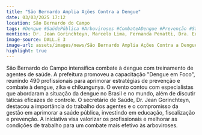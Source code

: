 ```yaml
---
title: "São Bernardo Amplia Ações Contra a Dengue"
date: 03/03/2025 17:12
location: São Bernardo do Campo
tags: #Dengue #SaúdePública #Arboviroses #CombateADengue #Prevenção #SãoBernardoDoCampo #Treinamento #AgentesDeSaúde #Capacitação #ControleDeVetor #abc360noticias
mentions: Dr. Jean Gorinchteyn, Marcelo Lima, Fernanda Penatti, Dra. Eucilene Santana, Evaldo Stanislau Affonso de Araujo, Thiciane Vanessa Holanda Lins, Guilherme Martins Ramos Daflon, Michel Sant’Anna de Pinho, Inezita Barroso.
image-source: DALL.E 3
image-url: assets/images/news/São Bernardo Amplia Ações Contra a Dengue.jpg
highlight: true
---
```


São Bernardo do Campo intensifica combate à dengue com treinamento de agentes de saúde. A prefeitura promoveu a capacitação "Dengue em Foco", reunindo 490 profissionais para aprimorar estratégias de prevenção e combate à dengue, zika e chikungunya. O evento contou com especialistas que abordaram a situação da dengue no Brasil e no mundo, além de discutir táticas eficazes de controle. O secretário de Saúde, Dr. Jean Gorinchteyn, destacou a importância do trabalho dos agentes e o compromisso da gestão em aprimorar a saúde pública, investindo em educação, fiscalização e prevenção. A iniciativa visa valorizar os profissionais e melhorar as condições de trabalho para um combate mais efetivo às arboviroses.
